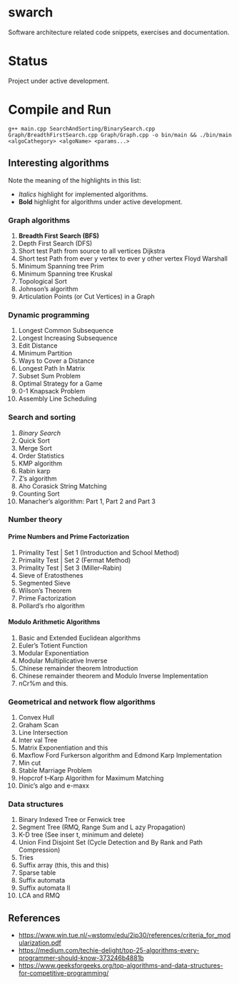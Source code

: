 # swarch
Software architecture related code snippets, exercises and documentation.

# Status
Project under active development.

# Compile and Run
```
g++ main.cpp SearchAndSorting/BinarySearch.cpp Graph/BreadthFirstSearch.cpp Graph/Graph.cpp -o bin/main && ./bin/main <algoCathegory> <algoName> <params...>
```

## Interesting algorithms
Note the meaning of the highlights in this list:
 - *Italics* highlight for implemented algorithms.
 - **Bold** highlight for algorithms under active development.

### Graph algorithms
1. **Breadth First Search (BFS)**
2. Depth First Search (DFS)
3. Short test Path from source to all vertices Dijkstra
4. Short test Path from ever y vertex to ever y other vertex Floyd Warshall
5. Minimum Spanning tree Prim
6. Minimum Spanning tree Kruskal
7. Topological Sort
8. Johnson’s algorithm
9. Articulation Points (or Cut Vertices) in a Graph

### Dynamic programming
1. Longest Common Subsequence
2. Longest Increasing Subsequence
3. Edit Distance
4. Minimum Partition
5. Ways to Cover a Distance
6. Longest Path In Matrix
7. Subset Sum Problem
8. Optimal Strategy for a Game
9. 0-1 Knapsack Problem
10. Assembly Line Scheduling

### Search and sorting
1. *Binary Search*
2. Quick Sort
3. Merge Sort
4. Order Statistics
5. KMP algorithm
6. Rabin karp
7. Z’s algorithm
8. Aho Corasick String Matching
9. Counting Sort
10. Manacher’s algorithm: Part 1, Part 2 and Part 3

### Number theory
#### Prime Numbers and Prime Factorization
1. Primality Test | Set 1 (Introduction and School Method)
2. Primality Test | Set 2 (Fermat Method)
3. Primality Test | Set 3 (Miller–Rabin)
4. Sieve of Eratosthenes
5. Segmented Sieve
6. Wilson’s Theorem
7. Prime Factorization
8. Pollard’s rho algorithm

#### Modulo Arithmetic Algorithms
1. Basic and Extended Euclidean algorithms
2. Euler’s Totient Function
3. Modular Exponentiation
4. Modular Multiplicative Inverse
5. Chinese remainder theorem Introduction
6. Chinese remainder theorem and Modulo Inverse Implementation
7. nCr%m and this.

### Geometrical and network flow algorithms
1. Convex Hull
2. Graham Scan
3. Line Intersection
4. Inter val Tree
5. Matrix Exponentiation and this
6. Maxflow Ford Furkerson algorithm and Edmond Karp Implementation
7. Min cut
8. Stable Marriage Problem
9. Hopcrof t–Karp Algorithm for Maximum Matching
10. Dinic’s algo and e-maxx

### Data structures
1. Binary Indexed Tree or Fenwick tree
2. Segment Tree (RMQ, Range Sum and L azy Propagation)
3. K-D tree (See inser t, minimum and delete)
4. Union Find Disjoint Set (Cycle Detection and By Rank and Path Compression)
5. Tries
6. Suffix array (this, this and this)
7. Sparse table
8. Suffix automata
9. Suffix automata II
10. LCA and RMQ

## References
* https://www.win.tue.nl/~wstomv/edu/2ip30/references/criteria_for_modularization.pdf
* https://medium.com/techie-delight/top-25-algorithms-every-programmer-should-know-373246b4881b
* https://www.geeksforgeeks.org/top-algorithms-and-data-structures-for-competitive-programming/
